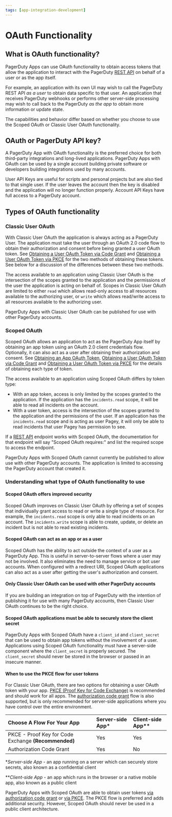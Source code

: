 ```yaml
---
tags: [app-integration-development]
---
```


# OAuth Functionality

## What is OAuth functionality?

PagerDuty Apps can use OAuth functionality to obtain access tokens that allow the application to interact with the PagerDuty [REST API](/api-reference/) on behalf of a user or as the app itself.

For example, an application with its own UI may wish to call the PagerDuty REST API _as a user_ to obtain data specific to that user. An application that receives PagerDuty webhooks or performs other server-side processing may wish to call back to the PagerDuty _as the app_ to obtain more information or update state.

The capabilities and behavior differ based on whether you choose to use the Scoped OAuth or Classic User OAuth functionality.

## OAuth or PagerDuty API key?
A PagerDuty App with OAuth functionality is the preferred choice for both third-party integrations and long-lived applications. PagerDuty Apps with OAuth can be used by a single account building private software or developers building integrations used by many accounts.

User API Keys are useful for scripts and personal projects but are also tied to that single user. If the user leaves the account then the key is disabled and the application will no longer function properly. Account API Keys have full access to a PagerDuty account.

## Types of OAuth functionality

### Classic User OAuth

With Classic User OAuth the application is always acting as a PagerDuty User. The application must take the user through an OAuth 2.0 code flow to obtain their authorization and consent before being granted a user OAuth token. See [Obtaining a User OAuth Token via Code Grant](09-User-OAuth-Token-Code-Grant.md) and [Obtaining a User OAuth Token via PKCE](10-User-OAuth-Token-PKCE.md) for the two methods of obtaining these tokens. See below for a discussion of the differences between these two methods.

The access available to an application using Classic User OAuth is the intersection of the scopes granted to the application and the permissions of the user the application is acting on behalf of. Scopes in Classic User OAuth are limited to either `read` which allows read-only access to all resources available to the authorizing user, or `write` which allows read/write access to all resources available to the authorizing user.

PagerDuty Apps with Classic User OAuth can be published for use with other PagerDuty accounts.

### Scoped OAuth

Scoped OAuth allows an application to act as the PagerDuty App itself by obtaining an app token using an OAuth 2.0 client credentials flow. Optionally, it can also act as a user after obtaining their authorization and consent. See [Obtaining an App OAuth Token](12-App-OAuth-Token.md), [Obtaining a User OAuth Token via Code Grant](09-User-OAuth-Token-Code-Grant.md) and [Obtaining a User OAuth Token via PKCE](10-User-OAuth-Token-PKCE.md) for the details of obtaining each type of token.

The access available to an application using Scoped OAuth differs by token type:
* With an app token, access is only limited by the scopes granted to the application. If the application has the `incidents.read` scope, it will be able to read all incidents on the account.
* With a user token, access is the intersection of the scopes granted to the application and the permissions of the user. If an application has the `incidents.read` scope and is acting as user Pagey, it will only be able to read incidents that user Pagey has permission to see.

If a [REST API](/api-reference/) endpoint works with Scoped OAuth, the documentation for that endpoint will say "Scoped OAuth requires:" and list the required scope to access the endpoint.

PagerDuty Apps with Scoped OAuth cannot currently be published to allow use with other PagerDuty accounts. The application is limited to accessing the PagerDuty account that created it.

### Understanding what type of OAuth functionality to use

#### Scoped OAuth offers improved security
Scoped OAuth improves on Classic User OAuth by offering a set of scopes that individually grant access to read or write a single type of resource. For example, the `incidents.read` scope is only able to read incidents on an account. The `incidents.write` scope is able to create, update, or delete an incident but is not able to read existing incidents.

#### Scoped OAuth can act as an app or as a user
Scoped OAuth has the ability to act outside the context of a user as a PagerDuty App. This is useful in server-to-server flows where a user may not be involved. It also eliminates the need to manage service or bot user accounts. When configured with a redirect URI, Scoped OAuth applications can also act as a user after getting the user's authorization and consent.

#### Only Classic User OAuth can be used with other PagerDuty accounts
If you are building an integration on top of PagerDuty with the intention of publishing it for use with many PagerDuty accounts, then Classic User OAuth continues to be the right choice.

#### Scoped OAuth applications must be able to securely store the client secret
PagerDuty Apps with Scoped OAuth have a `client_id` and `client_secret` that can be used to obtain app tokens without the involvement of a user. Applications using Scoped OAuth functionality must have a server-side component where the `client_secret` is properly secured. The `client_secret` should never be stored in the browser or passed in an insecure manner.

#### When to use the PKCE flow for user tokens
For Classic User OAuth, there are two options for obtaining a user OAuth token with your app. [PKCE (Proof Key for Code Exchange)](12-App-OAuth-Token.md) is recommended and should work for all apps. The [authorization code grant](09-User-OAuth-Token-Code-Grant.md) flow is also supported, but is only recommended for server-side applications where you have control over the entire environment.


| Choose A Flow For Your App   |      Server-side App*      |  Client-side App** |
|:---------------------------------------------------------------------------------------|:-----|:----|
| PKCE - Proof Key for Code Exchange **(Recommended)** |  Yes | Yes |
| Authorization Code Grant |  Yes | No  |

**Server-side App* - an app running on a server which can securely store secrets, also known as a confidential client

***Client-side App* - an app which runs in the browser or a native mobile app, also known as a public client

PagerDuty Apps with Scoped OAuth are able to obtain user tokens [via authorization code grant](09-User-OAuth-Token-Code-Grant.md) or [via PKCE](10-User-OAuth-Token-PKCE.md). The PKCE flow is preferred and adds additional security. However, Scoped OAuth should never be used in a public client architecture.
